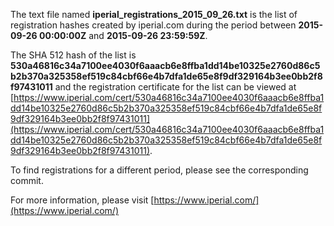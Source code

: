 The text file named **iperial_registrations_2015_09_26.txt** is the list of registration hashes created by iperial.com during the period between **2015-09-26 00:00:00Z** and **2015-09-26 23:59:59Z**.

The SHA 512 hash of the list is **530a46816c34a7100ee4030f6aaacb6e8ffba1dd14be10325e2760d86c5b2b370a325358ef519c84cbf66e4b7dfa1de65e8f9df329164b3ee0bb2f8f97431011** and the registration certificate for the list can be viewed at [https://www.iperial.com/cert/530a46816c34a7100ee4030f6aaacb6e8ffba1dd14be10325e2760d86c5b2b370a325358ef519c84cbf66e4b7dfa1de65e8f9df329164b3ee0bb2f8f97431011](https://www.iperial.com/cert/530a46816c34a7100ee4030f6aaacb6e8ffba1dd14be10325e2760d86c5b2b370a325358ef519c84cbf66e4b7dfa1de65e8f9df329164b3ee0bb2f8f97431011).

To find registrations for a different period, please see the corresponding commit.

For more information, please visit [https://www.iperial.com/](https://www.iperial.com/)
